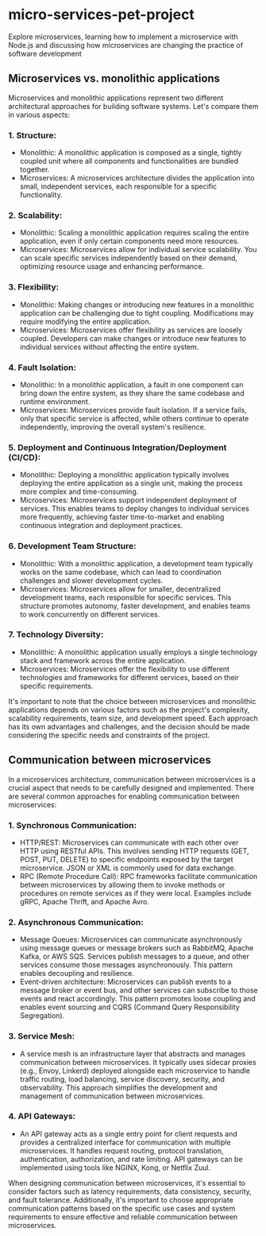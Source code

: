 # micro-services-pet-project

Explore microservices, learning how to implement a microservice with Node.js and discussing how microservices are changing the practice of software development

## Microservices vs. monolithic applications

Microservices and monolithic applications represent two different architectural approaches for building software systems. Let's compare them in various aspects:

### 1. Structure:

- Monolithic: A monolithic application is composed as a single, tightly coupled unit where all components and functionalities are bundled together.
- Microservices: A microservices architecture divides the application into small, independent services, each responsible for a specific functionality.

### 2. Scalability:

- Monolithic: Scaling a monolithic application requires scaling the entire application, even if only certain components need more resources.
- Microservices: Microservices allow for individual service scalability. You can scale specific services independently based on their demand, optimizing resource usage and enhancing performance.

### 3. Flexibility:

- Monolithic: Making changes or introducing new features in a monolithic application can be challenging due to tight coupling. Modifications may require modifying the entire application.
- Microservices: Microservices offer flexibility as services are loosely coupled. Developers can make changes or introduce new features to individual services without affecting the entire system.

### 4. Fault Isolation:

- Monolithic: In a monolithic application, a fault in one component can bring down the entire system, as they share the same codebase and runtime environment.
- Microservices: Microservices provide fault isolation. If a service fails, only that specific service is affected, while others continue to operate independently, improving the overall system's resilience.

### 5. Deployment and Continuous Integration/Deployment (CI/CD):

- Monolithic: Deploying a monolithic application typically involves deploying the entire application as a single unit, making the process more complex and time-consuming.
- Microservices: Microservices support independent deployment of services. This enables teams to deploy changes to individual services more frequently, achieving faster time-to-market and enabling continuous integration and deployment practices.

### 6. Development Team Structure:

- Monolithic: With a monolithic application, a development team typically works on the same codebase, which can lead to coordination challenges and slower development cycles.
- Microservices: Microservices allow for smaller, decentralized development teams, each responsible for specific services. This structure promotes autonomy, faster development, and enables teams to work concurrently on different services.

### 7. Technology Diversity:

- Monolithic: A monolithic application usually employs a single technology stack and framework across the entire application.
- Microservices: Microservices offer the flexibility to use different technologies and frameworks for different services, based on their specific requirements.

It's important to note that the choice between microservices and monolithic applications depends on various factors such as the project's complexity, scalability requirements, team size, and development speed. Each approach has its own advantages and challenges, and the decision should be made considering the specific needs and constraints of the project.

## Communication between microservices

In a microservices architecture, communication between microservices is a crucial aspect that needs to be carefully designed and implemented. There are several common approaches for enabling communication between microservices:

### 1. Synchronous Communication:

- HTTP/REST: Microservices can communicate with each other over HTTP using RESTful APIs. This involves sending HTTP requests (GET, POST, PUT, DELETE) to specific endpoints exposed by the target microservice. JSON or XML is commonly used for data exchange.
- RPC (Remote Procedure Call): RPC frameworks facilitate communication between microservices by allowing them to invoke methods or procedures on remote services as if they were local. Examples include gRPC, Apache Thrift, and Apache Avro.

### 2. Asynchronous Communication:

- Message Queues: Microservices can communicate asynchronously using message queues or message brokers such as RabbitMQ, Apache Kafka, or AWS SQS. Services publish messages to a queue, and other services consume those messages asynchronously. This pattern enables decoupling and resilience.
- Event-driven architecture: Microservices can publish events to a message broker or event bus, and other services can subscribe to those events and react accordingly. This pattern promotes loose coupling and enables event sourcing and CQRS (Command Query Responsibility Segregation).

### 3. Service Mesh:

- A service mesh is an infrastructure layer that abstracts and manages communication between microservices. It typically uses sidecar proxies (e.g., Envoy, Linkerd) deployed alongside each microservice to handle traffic routing, load balancing, service discovery, security, and observability. This approach simplifies the development and management of communication between microservices.

### 4. API Gateways:

- An API gateway acts as a single entry point for client requests and provides a centralized interface for communication with multiple microservices. It handles request routing, protocol translation, authentication, authorization, and rate limiting. API gateways can be implemented using tools like NGINX, Kong, or Netflix Zuul.

When designing communication between microservices, it's essential to consider factors such as latency requirements, data consistency, security, and fault tolerance. Additionally, it's important to choose appropriate communication patterns based on the specific use cases and system requirements to ensure effective and reliable communication between microservices.
